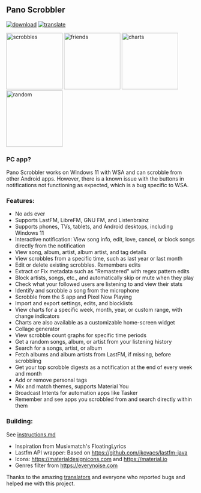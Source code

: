 ## Pano Scrobbler

[play-store]: shields/play-store.svg

[play-store-link]: https://play.google.com/store/apps/details?id=com.arn.scrobble

[ko-fi]: shields/ko-fi.svg

[ko-fi-link]: https://ko-fi.com/kawaiiDango

[crowdin]: shields/crowdin.svg

[crowdin-link]: https://crowdin.com/project/pscrobbler

[![download][play-store]][play-store-link] [![translate][crowdin]][crowdin-link]

<img src="https://i.imgur.com/pgETfhc.png" alt="scrobbles" width="150"/> <img src="https://i.imgur.com/Q7yPi2z.png" alt="friends" width="150"/> <img src="https://i.imgur.com/MUhcyBw.png" alt="charts" width="150"/> <img src="https://i.imgur.com/aikbtGR.png" alt="random" width="150"/>

### PC app?

Pano Scrobbler works on Windows 11 with WSA and can scrobble from other Android apps.
However, there is a known issue with the buttons in notifications not functioning as expected,
which is a bug specific to WSA.

### Features:

- No ads ever
- Supports LastFM, LibreFM, GNU FM, and Listenbrainz
- Supports phones, TVs, tablets, and Android desktops, including Windows 11
- Interactive notification: View song info, edit, love, cancel, or block songs directly from the
  notification
- View song, album, artist, album artist, and tag details
- View scrobbles from a specific time, such as last year or last month
- Edit or delete existing scrobbles. Remembers edits
- Extract or Fix metadata such as "Remastered" with regex pattern edits
- Block artists, songs, etc., and automatically skip or mute when they play
- Check what your followed users are listening to and view their stats
- Identify and scrobble a song from the microphone
- Scrobble from the S app and Pixel Now Playing
- Import and export settings, edits, and blocklists
- View charts for a specific week, month, year, or custom range, with change indicators
- Charts are also available as a customizable home-screen widget
- Collage generator
- View scrobble count graphs for specific time periods
- Get a random songs, album, or artist from your listening history
- Search for a songs, artist, or album
- Fetch albums and album artists from LastFM, if missing, before scrobbling
- Get your top scrobble digests as a notification at the end of every week and month
- Add or remove personal tags
- Mix and match themes, supports Material You
- Broadcast Intents for automation apps like Tasker
- Remember and see apps you scrobbled from and search directly within them

### Building:

See [instructions.md](instructions.md)

- Inspiration from Musixmatch's FloatingLyrics
- Lastfm API wrapper: Based on https://github.com/jkovacs/lastfm-java
- Icons: https://materialdesignicons.com and https://material.io
- Genres filter from https://everynoise.com

Thanks to the amazing [translators](https://crowdin.com/project/pscrobbler/members) and everyone who
reported bugs and helped me with this project.
